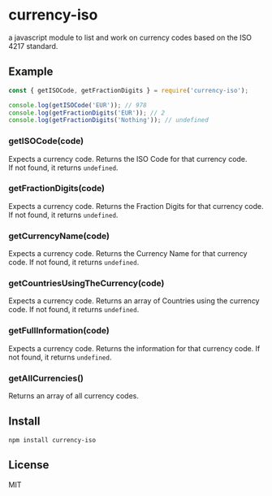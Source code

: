 # currency-iso
a javascript module to list and work on currency codes based on the ISO 4217 standard.

## Example

``` js
const { getISOCode, getFractionDigits } = require('currency-iso');

console.log(getISOCode('EUR')); // 978
console.log(getFractionDigits('EUR')); // 2
console.log(getFractionDigits('Nothing')); // undefined
```

### getISOCode(code)

Expects a currency code.
Returns the ISO Code for that currency code.  
If not found, it returns `undefined`.  

### getFractionDigits(code)

Expects a currency code.
Returns the Fraction Digits for that currency code. 
If not found, it returns `undefined`.  

### getCurrencyName(code)

Expects a currency code.
Returns the Currency Name for that currency code. 
If not found, it returns `undefined`. 

### getCountriesUsingTheCurrency(code)

Expects a currency code.
Returns an array of Countries using the currency code. 
If not found, it returns `undefined`. 

### getFullInformation(code)

Expects a currency code.
Returns the information for that currency code. 
If not found, it returns `undefined`. 

### getAllCurrencies()

Returns an array of all currency codes.

## Install

``` cli
npm install currency-iso
```

## License

MIT
